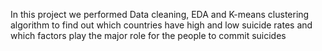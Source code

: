 In this project we performed Data cleaning, EDA and K-means clustering algorithm to find out which countries have high and low suicide rates and which factors play the major role for the people to commit suicides 
